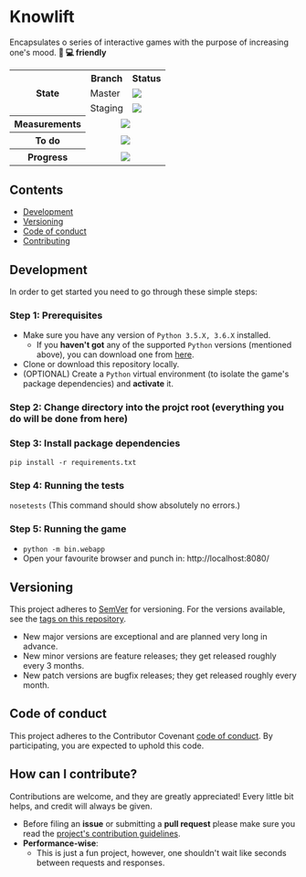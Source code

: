 # Knowlift

Encapsulates o series of interactive games with the purpose of increasing one's mood. **:iphone: :computer: friendly**

<table>
  <tr>
    <th rowspan="3">State</th>
    <th>Branch</th>
    <th>Status</th>
  </tr>
  <tr>
    <td>Master</td>
    <td>
      <a href="https://travis-ci.com/mariusmucenicu/knowlift/branches">
        <img src="https://travis-ci.com/mariusmucenicu/knowlift.svg?branch=master"></a>
    </td>
  </tr>
  <tr>
    <td>Staging</td>
    <td>
      <a href="https://travis-ci.com/mariusmucenicu/knowlift/branches">
        <img src="https://travis-ci.com/mariusmucenicu/knowlift.svg?branch=staging"></a>
    </td>
  </tr>
  <tr>
    <th>Measurements</th>
    <td colspan="2" align="center">
      <a href="https://codecov.io/gh/mariusmucenicu/knowlift">
        <img src="https://codecov.io/gh/mariusmucenicu/knowlift/branch/master/graph/badge.svg"></a>
    </td>
  </tr>
  <tr>
    <th>To do</th>
    <td colspan="2" align="center">
      <a href="https://github.com/mariusmucenicu/knowlift/issues">
        <img src="https://img.shields.io/github/issues/mariusmucenicu/knowlift.svg"></a>
    </td>
  </tr>
  <tr>
    <th>Progress</th>
    <td colspan="2" align="center">
      <a href="https://github.com/mariusmucenicu/knowlift/compare/0.1.0...master">
        <img src="https://img.shields.io/github/commits-since/mariusmucenicu/knowlift/0.1.0.svg"></a>
    </td>
  </tr>
</table>

## Contents
+ [Development](https://github.com/mariusmucenicu/knowlift#development)
+ [Versioning](https://github.com/mariusmucenicu/knowlift#versioning)
+ [Code of conduct](https://github.com/mariusmucenicu/knowlift#code-of-conduct)
+ [Contributing](https://github.com/mariusmucenicu/knowlift#how-can-i-contribute)

## Development
In order to get started you need to go through these simple steps:

### Step 1: Prerequisites
+ Make sure you have any version of `Python 3.5.X, 3.6.X` installed.
    + If you **haven't got** any of the supported `Python` versions (mentioned above), you can download one from [here](https://www.python.org/).
+ Clone or download this repository locally.
+ (OPTIONAL) Create a `Python` virtual environment (to isolate the game's package dependencies) and **activate** it.

### Step 2: Change directory into the projct root (everything you do will be done from here)

### Step 3: Install package dependencies
```pip install -r requirements.txt```

### Step 4: Running the tests
```nosetests``` (This command should show absolutely no errors.)

### Step 5: Running the game
+ ```python -m bin.webapp```
+ Open your favourite browser and punch in: http://localhost:8080/

## Versioning
This project adheres to [SemVer](http://semver.org/) for versioning.
For the versions available, see the [tags on this repository](https://github.com/mariusmucenicu/knowlift/tags).

- New major versions are exceptional and are planned very long in advance.
- New minor versions are feature releases; they get released roughly every 3 months.
- New patch versions are bugfix releases; they get released roughly every month.

## Code of conduct
This project adheres to the Contributor Covenant [code of conduct](https://github.com/mariusmucenicu/knowlift/blob/master/docs/CODE_OF_CONDUCT.md). By participating, you are expected to uphold this code.

## How can I contribute?
Contributions are welcome, and they are greatly appreciated! Every little bit helps, and credit will always be given.  

- Before filing an **issue** or submitting a **pull request** please make sure you read the [project's contribution guidelines](https://github.com/mariusmucenicu/knowlift/blob/master/docs/CONTRIBUTING.md).
- **Performance-wise**:
    - This is just a fun project, however, one shouldn't wait like seconds between requests and responses.  
